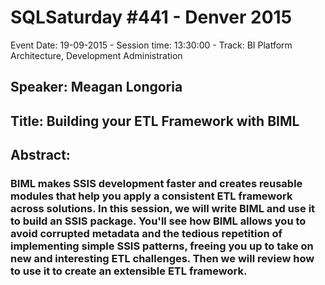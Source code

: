 # SQLSaturday #441 - Denver 2015
Event Date: 19-09-2015 - Session time: 13:30:00 - Track: BI Platform Architecture, Development  Administration
## Speaker: Meagan Longoria
## Title: Building your ETL Framework with BIML
## Abstract:
### BIML makes SSIS development faster and creates reusable modules that help you apply a consistent ETL framework across solutions. In this session, we will write BIML and use it to build an SSIS package. You'll see how BIML allows you to avoid corrupted metadata and the tedious repetition of implementing simple SSIS patterns, freeing you up to take on new and interesting ETL challenges. Then we will review how to use it to create an extensible ETL framework.
